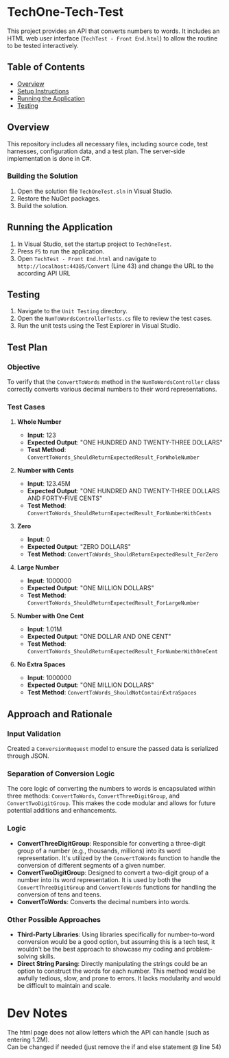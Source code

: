 # TechOne-Tech-Test

This project provides an API that converts numbers to words. It includes an HTML web user interface (`TechTest - Front End.html`) to allow the routine to be tested interactively.

## Table of Contents
- [Overview](#overview)
- [Setup Instructions](#setup-instructions)
- [Running the Application](#running-the-application)
- [Testing](#testing)

## Overview
This repository includes all necessary files, including source code, test harnesses, configuration data, and a test plan. The server-side implementation is done in C#.

### Building the Solution
1. Open the solution file `TechOneTest.sln` in Visual Studio.
2. Restore the NuGet packages.
3. Build the solution.

## Running the Application
1. In Visual Studio, set the startup project to `TechOneTest`.
2. Press `F5` to run the application.
3. Open `TechTest - Front End.html` and navigate to `http://localhost:44385/Convert` (Line 43) and change the URL to the according API URL

## Testing
1. Navigate to the `Unit Testing` directory.
2. Open the `NumToWordsControllerTests.cs` file to review the test cases.
3. Run the unit tests using the Test Explorer in Visual Studio.

## Test Plan

### Objective
To verify that the `ConvertToWords` method in the `NumToWordsController` class correctly converts various decimal numbers to their word representations.

### Test Cases

1. **Whole Number**
   - **Input**: 123
   - **Expected Output**: "ONE HUNDRED AND TWENTY-THREE DOLLARS"
   - **Test Method**: `ConvertToWords_ShouldReturnExpectedResult_ForWholeNumber`

2. **Number with Cents**
   - **Input**: 123.45M
   - **Expected Output**: "ONE HUNDRED AND TWENTY-THREE DOLLARS AND FORTY-FIVE CENTS"
   - **Test Method**: `ConvertToWords_ShouldReturnExpectedResult_ForNumberWithCents`

3. **Zero**
   - **Input**: 0
   - **Expected Output**: "ZERO DOLLARS"
   - **Test Method**: `ConvertToWords_ShouldReturnExpectedResult_ForZero`

4. **Large Number**
   - **Input**: 1000000
   - **Expected Output**: "ONE MILLION DOLLARS"
   - **Test Method**: `ConvertToWords_ShouldReturnExpectedResult_ForLargeNumber`

5. **Number with One Cent**
   - **Input**: 1.01M
   - **Expected Output**: "ONE DOLLAR AND ONE CENT"
   - **Test Method**: `ConvertToWords_ShouldReturnExpectedResult_ForNumberWithOneCent`

6. **No Extra Spaces**
   - **Input**: 1000000
   - **Expected Output**: "ONE MILLION DOLLARS"
   - **Test Method**: `ConvertToWords_ShouldNotContainExtraSpaces`


## Approach and Rationale

### Input Validation
Created a `ConversionRequest` model to ensure the passed data is serialized through JSON.

### Separation of Conversion Logic
The core logic of converting the numbers to words is encapsulated within three methods: `ConvertToWords`, `ConvertThreeDigitGroup`, and `ConvertTwoDigitGroup`. This makes the code modular and allows for future potential additions and enhancements.

### Logic
- **ConvertThreeDigitGroup**: Responsible for converting a three-digit group of a number (e.g., thousands, millions) into its word representation. It's utilized by the `ConvertToWords` function to handle the conversion of different segments of a given number.
- **ConvertTwoDigitGroup**: Designed to convert a two-digit group of a number into its word representation. It is used by both the `ConvertThreeDigitGroup` and `ConvertToWords` functions for handling the conversion of tens and teens.
- **ConvertToWords**: Converts the decimal numbers into words.

### Other Possible Approaches
- **Third-Party Libraries**: Using libraries specifically for number-to-word conversion would be a good option, but assuming this is a tech test, it wouldn't be the best approach to showcase my coding and problem-solving skills.
- **Direct String Parsing**: Directly manipulating the strings could be an option to construct the words for each number. This method would be awfully tedious, slow, and prone to errors. It lacks modularity and would be difficult to maintain and scale.

# Dev Notes
The html page does not allow letters which the API can handle (such as entering 1.2M). <br>
Can be changed if needed (just remove the if and else statement @ line 54)
